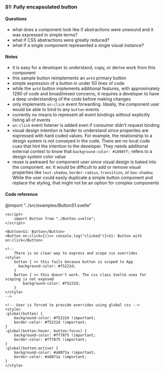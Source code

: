 ### S1: Fully encapsulated button

#### Questions

- what does a component look like if abstractions were unwound and it was expressed in simple terms?
- what if CSS abstractions were greatly reduced?
- what if a single component represented a single visual instance?

#### Notes

- it is easy for a developer to understand, copy, or derive work from this component
- this sample button reimplements an `antd` primary button
- simple expression of a button in under 50 lines of code
- while the `antd` button implements additional features, with approximately 1290 of code and broad/mixed concerns, it requires a developer to have a deep understanding of the code before making changes
- only implements `on:click` event forwarding. Ideally, the component user would be able to bind to any `button` events
- currently no means to represent all event bindings without explicitly listing all of events
- `on:click` event listener is added even if consumer didn't request binding
- visual design intention is harder to understand since properties are expressed with hard coded values. For example, the relationship to a design system is not conveyed in the code. There are no local code cues that hint the intention to the developer. They needs additional external context to know that `background-color: #1890ff;` refers to a design system color value
- reuse is awkward for component user since visual design is baked into the component. ex: It would be difficult to add or remove visual properties like `text-shadow`, `border-radius`, `transition`, or `box-shadow`. While the user could easily duplicate a simple button component and replace the styling, that might not be an option for complex components

#### Code reference

@import "../src/examples/ButtonS1.svelte"

```svelte
<script>
	import Button from "./Button.svelte";
</script>

<Button>S1: Button</Button>
<Button on:click={()=> console.log("clicked")}>S1: Button with on:click</Button>

<!--
	There is no clear way to express and scope css overrides
<style>
	button { << this fails because button is scoped to App
	  background-color: #f5222d;
	}
	Button { << this doesn't work. The css class Svelte uses for scoping is not exposed
		background-color: #f5222d;
	}
</style>
-->

<!-- User is forced to provide overrides using global css -->
<style>
:global(button) {
	background-color: #f5222d !important;
	border-color: #f5222d !important;
}
:global(button:hover, button:focus) {
	background-color: #ff7875 !important;
	border-color: #ff7875 !important;
}
:global(button:active) {
	background-color: #a8071a !important;
	border-color: #a8071a !important;
}
</style>
```
